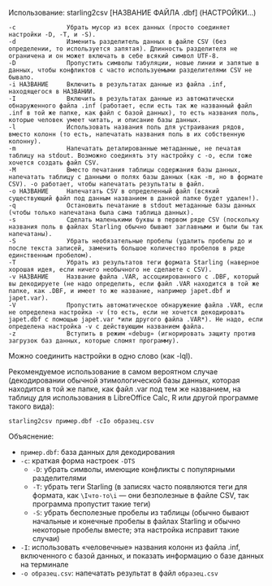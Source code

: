 Использование: starling2csv [НАЗВАНИЕ ФАЙЛА .dbf] (НАСТРОЙКИ...)

    -c              Убрать мусор из всех данных (просто соединяет настройки -D, -T, и -S).
    -d              Изменить разделитель данных в файле CSV (без определении, то используется запятая). Длинность разделителя не ограничена и он может включать в себе всякий символ UTF-8.
    -D              Пропустить символы табуляции, новые линии и запятые в данных, чтобы конфликтов с часто используемыми разделителями CSV не бывало.
    -i НАЗВАНИЕ     Включить в результатах данные из файла .inf, находящегося в НАЗВАНИИ.
    -I              Включить в результатах данные из автоматически обнаруженного файла .inf (работает, если есть так же названный файл .inf в той же папке, как файл с базой данных), то есть названия поль, которые человек умеет читать, и описание базы данных.
    -l              Использовать названия поль для устраивания рядов, вместо колонн (то есть, напечатать названия поль в их собственную колонну).
    -m              Напечатать деталированные метаданные, не печатая таблицу на stdout. Возможно соединять эту настройку с -o, если тоже хочется создать файл CSV.
    -M              Вместо печатания таблицы содержания базы данных, напечатать таблицу с данными о полях базы данных (как -m, но в формате CSV). -o работает, чтобы напечатать результаты в файл.
    -o НАЗВАНИЕ     Напечатать CSV в определенный файл (всякий существующий файл под данным названием в данной папке будет удален!).
    -q              Остановить печатание в stdout метаданные базы данных (чтобы только напечатана была сама таблица данных).
    -s              Сделать маленькими буквы в первом ряде CSV (поскольку названия поль в файлах Starling обычно бывают заглавными и были бы так напечатаны).
    -S              Убрать необязательные пробелы (удалить пробелы до и после текста записей, заменить большое количество пробелов в ряде единственным пробелом).
    -T              Убрать из результатов теги формата Starling (наверное хорошая идея, если ничего необычного не сделаете с CSV).
    -v НАЗВАНИЕ     Название файла .VAR, ассоциированного с .DBF, который вы декодируете (не надо определить, если файл .VAR находится в той же папке, как .DBF, и имеет то же название, например japet.dbf и japet.var).
    -V              Пропустить автоматическое обнаружение файла .VAR, если не определена настройка -v (то есть, если не хочется декодировать japet.dbf с помощью japet.var *или другого файла .VAR*). Не надо, если определена настройка -v с действующим названием файла.
    -z              Вступить в режим «debug» (игнорировать защиту против загрузок баз данных, которые сломят программу).

Можно соединить настройки в одно слово (как -lqI).

Рекомендуемое использование в самом вероятном случае (декодировании обычной этимологической базы данных, которая находится в той же папке, как файл .var под тем же названием, на таблицу для использования в LibreOffice Calc, R или другой программе такого вида):

    starling2csv пример.dbf -cIo образец.csv

Объяснение:

* `пример.dbf`: база данных для декодирования
* `-c`: краткая форма настроек `-DTS`
    - `-D`: убрать символы, имеющие конфликты с популярными разделителями
    - `-T`: убрать теги Starling (в записях часто появляются теги для формата, как `\Iчто-то\i` — они безполезные в файле CSV, так программа пропустит такие теги)
    - `-S`: убрать бесполезные пробелы из таблицы (обычно бывают начальные и конечные пробелы в файлах Starling и обычно некоторые пробелы вместе; эта настройка исправит такие случаи)
* `-I`: использовать «человечные» названия колонн из файла .inf, включенного с базой данных, и показать информацию о базе данных на терминале
* `-o образец.csv`: напечатать результат в файл `образец.csv`
